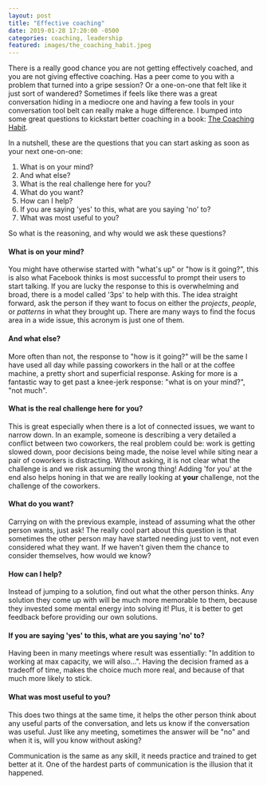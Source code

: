 ```yaml
---
layout: post
title: "Effective coaching"
date: 2019-01-28 17:20:00 -0500
categories: coaching, leadership
featured: images/the_coaching_habit.jpeg
---
```


There is a really good chance you are not getting effectively coached, and you
are not giving effective coaching.
Has a peer come to you with a problem that turned into a gripe session? Or a
one-on-one that felt like it just sort of wandered? Sometimes if feels like there
was a great conversation hiding in a mediocre one and having a few tools in your
conversation tool belt can really make a huge difference.
I bumped into some great questions to kickstart better coaching in a book:
<a href="https://boxofcrayons.com/the-coaching-habit-book/">The Coaching Habit</a>.

In a nutshell, these are the questions that you can start asking as soon as your
next one-on-one:

1. What is on your mind?
1. And what else?
1. What is the real challenge here for you?
1. What do you want?
1. How can I help?
1. If you are saying 'yes' to this, what are you saying 'no' to?
1. What was most useful to you?

So what is the reasoning, and why would we ask these questions?

#### What is on your mind?

You might have otherwise started with "what's up" or "how is it going?", this
is also what Facebook thinks is most successful to prompt their users to
start talking. If you are lucky the response to this is overwhelming and broad, there is
a model called '3ps' to help with this. The idea straight forward, ask the person if they
want to focus on either the *projects*, *people*, or *patterns* in what they brought up.
There are many ways to find the focus area in a wide issue, this acronym is just one of them.

#### And what else?

More often than not, the response to "how is it going?" will be the same I have used all day
while passing coworkers in the hall or at the coffee machine, a pretty short and
superficial response. Asking for more is a fantastic way to get past a knee-jerk response:
"what is on your mind?", "not much".

#### What is the real challenge here for you?

This is great especially when there is a lot of connected issues, we want
to narrow down. In an example, someone is describing a very detailed
a conflict between two coworkers, the real problem could be: work is getting slowed
down, poor decisions being made, the noise level while siting near
a pair of coworkers is distracting. Without asking, it is not clear what the
challenge is and we risk assuming the wrong thing! Adding 'for you' at the
end also helps honing in that we are really looking at **your** challenge, not the
challenge of the coworkers.

#### What do you want?

Carrying on with the previous example, instead of assuming what the other person
wants, just ask! The really cool part about this question is that sometimes the
other person may have started needing just to vent, not even considered
what they want. If we haven't given them the chance to consider themselves, how would we know?

#### How can I help?

Instead of jumping to a solution, find out what the other person thinks. Any solution
they come up with will be much more memorable to them, because they invested some
mental energy into solving it! Plus, it is better to get feedback before
providing our own solutions.

#### If you are saying 'yes' to this, what are you saying 'no' to?

Having been in many meetings where  result was essentially: "In addition to working
at max capacity, we will also...". Having the decision framed as a tradeoff of time,
makes the choice much more real, and because of that much more likely to stick.

#### What was most useful to you?

This does two things at the same time, it helps the other person think about any
useful parts of the conversation, and lets us know if the conversation was useful.
Just like any meeting, sometimes the answer will be "no" and when it is, will
you know without asking?

Communication is the same as any skill, it needs practice and trained to get
better at it. One of the hardest parts of communication is the illusion that it happened.
